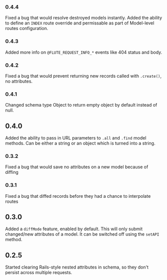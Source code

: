 ### 0.4.4
Fixed a bug that would resolve destroyed models instantly. Added the ability
to define an `INDEX` route override and permissable as part of Model-level
routes configuration.

### 0.4.3
Added more info on `@FLUTE_REQUEST_INFO_*` events like 404 status and body.

### 0.4.2
Fixed a bug that would prevent returning new records called with `.create()`,
no attributes.

### 0.4.1
Changed schema type Object to return empty object by default instead of null.

## 0.4.0
Added the ability to pass in URL parameters to `.all` and `.find` model
methods. Can be either a string or an object which is turned into a string.

### 0.3.2
Fixed a bug that would save no attributes on a new model because of diffing

### 0.3.1
Fixed a bug that diffed records before they had a chance to interpolate routes

## 0.3.0
Added a `diffMode` feature, enabled by default. This will only submit
changed/new attributes of a model. It can be switched off using the `setAPI`
method.

## 0.2.5
Started clearing Rails-style nested attributes in schema, so they don't
persist across multiple requests.
